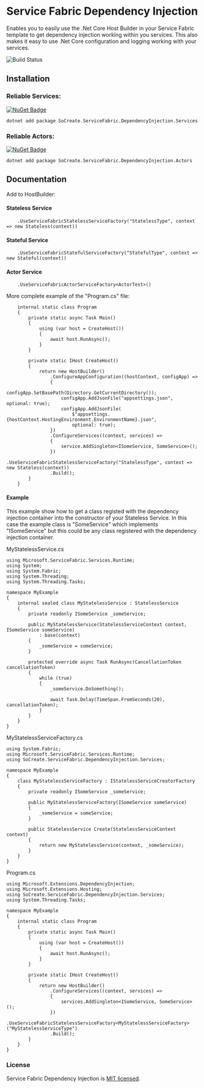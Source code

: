 # Service Fabric Dependency Injection
Enables you to easily use the .Net Core Host Builder in your Service Fabric template to get dependency injection working within you services.  This also makes it easy to use .Net Core configuration and logging working with your services.

![Build Status](https://dev.azure.com/SoCreate/Service%20Fabric%20Dependency%20Injection/_apis/build/status/SoCreate.service-fabric-dependency-injection?branchName=master)

## Installation

### Reliable Services: 

[![NuGet Badge](https://buildstats.info/nuget/SoCreate.ServiceFabric.DependencyInjection.Services)](https://www.nuget.org/packages/SoCreate.ServiceFabric.DependencyInjection.Services/)


    dotnet add package SoCreate.ServiceFabric.DependencyInjection.Services


### Reliable Actors:

[![NuGet Badge](https://buildstats.info/nuget/SoCreate.ServiceFabric.DependencyInjection.Actors)](https://www.nuget.org/packages/SoCreate.ServiceFabric.DependencyInjection.Actors/)

    dotnet add package SoCreate.ServiceFabric.DependencyInjection.Actors


## Documentation

Add to HostBuilder:

#### Stateless Service

```
    .UseServiceFabricStatelessServiceFactory("StatelessType", context => new Stateless(context))
```

#### Stateful Service

```
    .UseServiceFabricStatefulServiceFactory("StatefulType", context => new Stateful(context))
```

#### Actor Service
```
    .UseServiceFabricActorServiceFactory<ActorTest>()
```

More complete example of the "Program.cs" file:
```
    internal static class Program
    {
        private static async Task Main()
        {
            using (var host = CreateHost())
            {
                await host.RunAsync();
            }
        }

        private static IHost CreateHost()
        {
            return new HostBuilder()
                .ConfigureAppConfiguration((hostContext, configApp) =>
                {
                    configApp.SetBasePath(Directory.GetCurrentDirectory());
                    configApp.AddJsonFile("appsettings.json", optional: true);
                    configApp.AddJsonFile(
                        $"appsettings.{hostContext.HostingEnvironment.EnvironmentName}.json",
                        optional: true);
                })
                .ConfigureServices((context, services) =>
                {
                    service.AddSingleton<ISomeService, SomeService>();
                })
                .UseServiceFabricStatelessServiceFactory("StatelessType", context => new Stateless(context))
                .Build();
        }
    }
```

#### Example
This example show how to get a class registed with the dependency injection container into the constructor of your Stateless Service.  In this case the example class is "SomeService" which implements "ISomeService" but this could be any class registered with the dependency injection container.

MyStatelessService.cs
```
using Microsoft.ServiceFabric.Services.Runtime;
using System;
using System.Fabric;
using System.Threading;
using System.Threading.Tasks;

namespace MyExample
{
    internal sealed class MyStatelessService : StatelessService
    {
        private readonly ISomeService _someService;

        public MyStatelessService(StatelessServiceContext context, ISomeService someService)
            : base(context)
        {
            _someService = someService;
        }

        protected override async Task RunAsync(CancellationToken cancellationToken)
        {
            while (true)
            {
                _someService.DoSomething();

                await Task.Delay(TimeSpan.FromSeconds(20), cancellationToken);
            }
        }
    }
}
```

MyStatelessServiceFactory.cs
```
using System.Fabric;
using Microsoft.ServiceFabric.Services.Runtime;
using SoCreate.ServiceFabric.DependencyInjection.Services;

namespace MyExample
{
    class MyStatelessServiceFactory : IStatelessServiceCreatorFactory
    {
        private readonly ISomeService _someService;

        public MyStatelessServiceFactory(ISomeService someService)
        {
            _someService = someService;
        }

        public StatelessService Create(StatelessServiceContext context)
        {
            return new MyStatelessService(context, _someService);
        }
    }
}
```

Program.cs
```
using Microsoft.Extensions.DependencyInjection;
using Microsoft.Extensions.Hosting;
using SoCreate.ServiceFabric.DependencyInjection.Services;
using System.Threading.Tasks;

namespace MyExample
{
    internal static class Program
    {
        private static async Task Main()
        {
            using (var host = CreateHost())
            {
                await host.RunAsync();
            }
        }

        private static IHost CreateHost()
        {
            return new HostBuilder()
                .ConfigureServices((context, services) =>
                {
                    services.AddSingleton<ISomeService, SomeService>();
                })
                .UseServiceFabricStatelessServiceFactory<MyStatelessServiceFactory>("MyStatelessServiceType")
                .Build();
        }
    }
}

```

### License

Service Fabric Dependency Injection is [MIT licensed](./LICENSE).